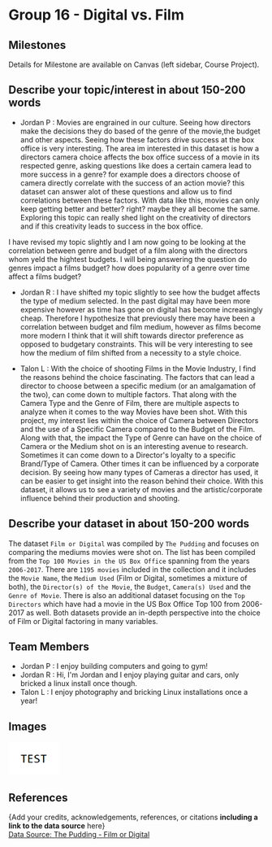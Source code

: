 # Group 16 - Digital vs. Film

## Milestones

Details for Milestone are available on Canvas (left sidebar, Course Project).

## Describe your topic/interest in about 150-200 words
- Jordan P : Movies are engrained in our culture. Seeing how directors make the decisions they do based of the genre of the movie,the budget and other aspects. Seeing how these factors drive success at the box office is very interesting. The area im interested in this dataset is how a directors camera choice affects the box office success of a movie in its respected genre, asking questions like does a certain camera lead to more success in a genre? for example does a directors choose of camera directly correlate with the success of an action movie? this dataset can answer alot of these questions and allow us to find correlations between these factors. With data like this, movies can only keep getting better and better? right? maybe they all become the same. Exploring this topic can really shed light on the creativity of directors and if this creativity leads to success in the box office. 

I have revised my topic slightly and I am now going to be looking at the correlation between genre and budget of a film along with the directors whom yeld the hightest budgets. I will being answering the question do genres impact a films budget? how does popularity of a genre over time affect a films budget?

- Jordan R : I have shifted my topic slightly to see how the budget affects the type of medium selected. In the past digital may have been more expensive however as time has gone on digital has become increasingly cheap. Therefore I hypothesize that previously there may have been a correlation between budget and film medium, however as films become more modern I think that it will shift towards director preference as opposed to budgetary constraints. This will be very interesting to see how the medium of film shifted from a necessity to a style choice.

- Talon L : With the choice of shooting Films in the Movie Industry, I find the reasons behind the choice fascinating. The factors that can lead a director to choose between a specific medium (or an amalgamation of the two), can come down to multiple factors. That along with the Camera Type and the Genre of Film, there are multiple aspects to analyze when it comes to the way Movies have been shot. With this project, my interest lies within the choice of Camera between Directors and the use of a Specific Camera compared to the Budget of the Film. Along with that, the impact the Type of Genre can have on the choice of Camera or the Medium shot on is an interesting avenue to research. Sometimes it can come down to a Director's loyalty to a specific Brand/Type of Camera. Other times it can be influenced by a corporate decision. By seeing how many types of Cameras a director has used, it can be easier to get insight into the reason behind their choice. With this dataset, it allows us to see a variety of movies and the artistic/corporate influence behind their production and shooting.

## Describe your dataset in about 150-200 words
The dataset `Film or Digital` was compiled by `The Pudding` and focuses on comparing the mediums movies were shot on. The list has been compiled from the `Top 100 Movies in the US Box Office` spanning from the years `2006-2017`. There are `1195 movies` included in the collection and it includes the `Movie Name`, the `Medium Used` (Film or Digital, sometimes a mixture of both), the `Director(s) of the Movie`, the `Budget`, `Camera(s) Used` and the `Genre of Movie`. There is also an additional dataset focusing on the `Top Directors` which have had a movie in the US Box Office Top 100 from 2006-2017 as well. Both datasets provide an in-depth perspective into the choice of Film or Digital factoring in many variables.

## Team Members
- Jordan P : I enjoy building computers and going to gym!
- Jordan R : Hi, I'm Jordan and I enjoy playing guitar and cars, only bricked a linux install once though.
- Talon L : I enjoy photography and bricking Linux installations once a year!

## Images

<img src ="images/test.png" width="100px">

## References

{Add your credits, acknowledgements, references, or citations **including a link to the data source** here}  
[Data Source: The Pudding - Film or Digital](https://github.com/the-pudding/data/tree/master/filmordigital)



